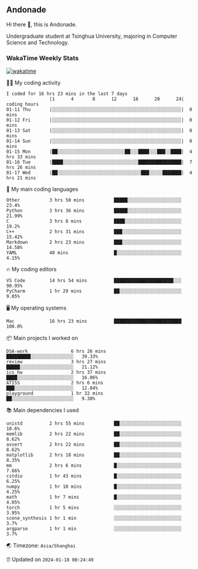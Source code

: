 ## Andonade

Hi there 👋, this is Andonade.

Undergraduate student at Tsinghua University, majoring in Computer Science and Technology.

### WakaTime Weekly Stats

[![wakatime](https://wakatime.com/badge/user/018bd8cc-ca3d-4a3e-a11d-74879d0e0c99.svg)](https://wakatime.com/@018bd8cc-ca3d-4a3e-a11d-74879d0e0c99)

🧑‍💻 My coding activity 

```text
I coded for 16 hrs 23 mins in the last 7 days
          		|1      4       8      12      16      20      24|	coding hours
01-11 Thu		|░░░░░░░░░░░░░░░░░░░░░░░░░░░░░░░░░░░░░░░░░░░░░░░░|	0 mins
01-12 Fri		|░░░░░░░░░░░░░░░░░░░░░░░░░░░░░░░░░░░░░░░░░░░░░░░░|	0 mins
01-13 Sat		|░░░░░░░░░░░░░░░░░░░░░░░░░░░░░░░░░░░░░░░░░░░░░░░░|	0 mins
01-14 Sun		|░░░░░░░░░░░░░░░░░░░░░░░░░░░░░░░░░░░░░░░░░░░░░░░░|	0 mins
01-15 Mon		|██░░░░░░░░░░░░░░░░░░░░░░░░░██░░░████░░░███░░████|	4 hrs 33 mins
01-16 Tue		|████░░░░░░░░░░░░░░░░░░░░░░░░░░░░████████████████|	7 hrs 26 mins
01-17 Wed		|██░░░░░░░░░░░░░░░░░░░░░░░░░░░░░░░███░░░░░███████|	4 hrs 21 mins
```

🌱 My main coding languages 

```text
Other          	3 hrs 50 mins       	█████░░░░░░░░░░░░░░░░░░░░	23.4%
Python         	3 hrs 36 mins       	█████░░░░░░░░░░░░░░░░░░░░	21.99%
C              	3 hrs 8 mins        	████░░░░░░░░░░░░░░░░░░░░░	19.2%
C++            	2 hrs 31 mins       	███░░░░░░░░░░░░░░░░░░░░░░	15.42%
Markdown       	2 hrs 23 mins       	███░░░░░░░░░░░░░░░░░░░░░░	14.58%
YAML           	40 mins             	█░░░░░░░░░░░░░░░░░░░░░░░░	4.15%
```

🔥 My coding editors 

```text
VS Code        	14 hrs 54 mins      	██████████████████████░░░	90.95%
PyCharm        	1 hr 29 mins        	██░░░░░░░░░░░░░░░░░░░░░░░	9.05%
```

🖥️ My operating systems 

```text
Mac            	16 hrs 23 mins      	█████████████████████████	100.0%
```

📦 Main projects I worked on 

```text
DSA-work            	6 hrs 26 mins       	█████████░░░░░░░░░░░░░░░░	39.33%
review              	3 hrs 27 mins       	█████░░░░░░░░░░░░░░░░░░░░	21.12%
ics_hw              	2 hrs 37 mins       	████░░░░░░░░░░░░░░░░░░░░░	16.06%
ATISS               	2 hrs 6 mins        	███░░░░░░░░░░░░░░░░░░░░░░	12.84%
playground          	1 hr 32 mins        	██░░░░░░░░░░░░░░░░░░░░░░░	9.38%
```

📚 Main dependencies I used 

```text
unistd         	2 hrs 55 mins       	██░░░░░░░░░░░░░░░░░░░░░░░	10.6%
memlib         	2 hrs 22 mins       	██░░░░░░░░░░░░░░░░░░░░░░░	8.62%
assert         	2 hrs 22 mins       	██░░░░░░░░░░░░░░░░░░░░░░░	8.62%
matplotlib     	2 hrs 18 mins       	██░░░░░░░░░░░░░░░░░░░░░░░	8.35%
mm             	2 hrs 6 mins        	█░░░░░░░░░░░░░░░░░░░░░░░░	7.66%
cstdio         	1 hr 43 mins        	█░░░░░░░░░░░░░░░░░░░░░░░░	6.25%
numpy          	1 hr 10 mins        	█░░░░░░░░░░░░░░░░░░░░░░░░	4.25%
math           	1 hr 7 mins         	█░░░░░░░░░░░░░░░░░░░░░░░░	4.05%
torch          	1 hr 5 mins         	░░░░░░░░░░░░░░░░░░░░░░░░░	3.95%
scene_synthesis	1 hr 1 min          	░░░░░░░░░░░░░░░░░░░░░░░░░	3.7%
argparse       	1 hr 1 min          	░░░░░░░░░░░░░░░░░░░░░░░░░	3.7%
```

🌏 Timezone: `Asia/Shanghai`

⏰ Updated on `2024-01-18 00:24:49`